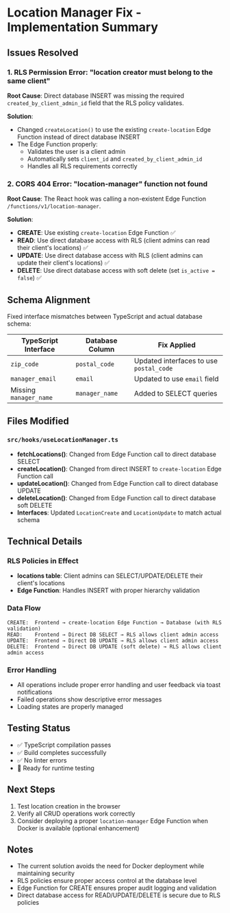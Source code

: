 # Location Manager Fix - Implementation Summary

## Issues Resolved

### 1. RLS Permission Error: "location creator must belong to the same client"
**Root Cause**: Direct database INSERT was missing the required `created_by_client_admin_id` field that the RLS policy validates.

**Solution**: 
- Changed `createLocation()` to use the existing `create-location` Edge Function instead of direct database INSERT
- The Edge Function properly:
  - Validates the user is a client admin
  - Automatically sets `client_id` and `created_by_client_admin_id` 
  - Handles all RLS requirements correctly

### 2. CORS 404 Error: "location-manager" function not found
**Root Cause**: The React hook was calling a non-existent Edge Function `/functions/v1/location-manager`.

**Solution**:
- **CREATE**: Use existing `create-location` Edge Function ✅
- **READ**: Use direct database access with RLS (client admins can read their client's locations) ✅
- **UPDATE**: Use direct database access with RLS (client admins can update their client's locations) ✅  
- **DELETE**: Use direct database access with soft delete (set `is_active = false`) ✅

## Schema Alignment

Fixed interface mismatches between TypeScript and actual database schema:

| TypeScript Interface | Database Column | Fix Applied |
|---------------------|-----------------|-------------|
| `zip_code` | `postal_code` | Updated interfaces to use `postal_code` |
| `manager_email` | `email` | Updated to use `email` field |
| Missing `manager_name` | `manager_name` | Added to SELECT queries |

## Files Modified

### `src/hooks/useLocationManager.ts`
- **fetchLocations()**: Changed from Edge Function call to direct database SELECT
- **createLocation()**: Changed from direct INSERT to `create-location` Edge Function call
- **updateLocation()**: Changed from Edge Function call to direct database UPDATE  
- **deleteLocation()**: Changed from Edge Function call to direct database soft DELETE
- **Interfaces**: Updated `LocationCreate` and `LocationUpdate` to match actual schema

## Technical Details

### RLS Policies in Effect
- **locations table**: Client admins can SELECT/UPDATE/DELETE their client's locations
- **Edge Function**: Handles INSERT with proper hierarchy validation

### Data Flow
```
CREATE:  Frontend → create-location Edge Function → Database (with RLS validation)
READ:    Frontend → Direct DB SELECT → RLS allows client admin access  
UPDATE:  Frontend → Direct DB UPDATE → RLS allows client admin access
DELETE:  Frontend → Direct DB UPDATE (soft delete) → RLS allows client admin access
```

### Error Handling
- All operations include proper error handling and user feedback via toast notifications
- Failed operations show descriptive error messages
- Loading states are properly managed

## Testing Status
- ✅ TypeScript compilation passes
- ✅ Build completes successfully  
- ✅ No linter errors
- 🔄 Ready for runtime testing

## Next Steps
1. Test location creation in the browser
2. Verify all CRUD operations work correctly
3. Consider deploying a proper `location-manager` Edge Function when Docker is available (optional enhancement)

## Notes
- The current solution avoids the need for Docker deployment while maintaining security
- RLS policies ensure proper access control at the database level
- Edge Function for CREATE ensures proper audit logging and validation
- Direct database access for READ/UPDATE/DELETE is secure due to RLS policies 